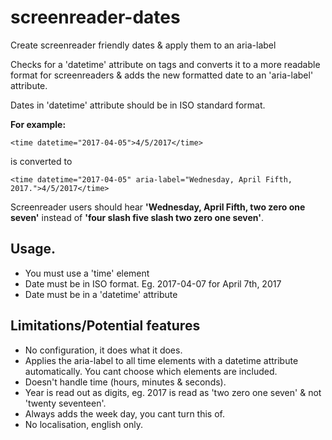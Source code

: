 # screenreader-dates
Create screenreader friendly dates &amp; apply them to an aria-label

Checks for a 'datetime' attribute on <time> tags and converts it to a more readable format for screenreaders &amp; adds the new formatted date to an 'aria-label' attribute.

Dates in 'datetime' attribute should be in ISO standard format.

**For example:**
```
<time datetime="2017-04-05">4/5/2017</time>
```
is converted to
```
<time datetime="2017-04-05" aria-label="Wednesday, April Fifth, 2017.">4/5/2017</time>
```

Screenreader users should hear **'Wednesday, April Fifth, two zero one seven'** instead of **'four slash five slash two zero one seven'**.


## Usage.

- You must use a 'time' element
- Date must be in ISO format. Eg. 2017-04-07 for April 7th, 2017
- Date must be in a 'datetime' attribute

## Limitations/Potential features

- No configuration, it does what it does.
- Applies the aria-label to all time elements with a datetime attribute automatically. You cant choose which elements are included.
- Doesn't handle time (hours, minutes & seconds).
- Year is read out as digits, eg. 2017 is read as 'two zero one seven' & not 'twenty seventeen'.
- Always adds the week day, you cant turn this of.
- No localisation, english only.
